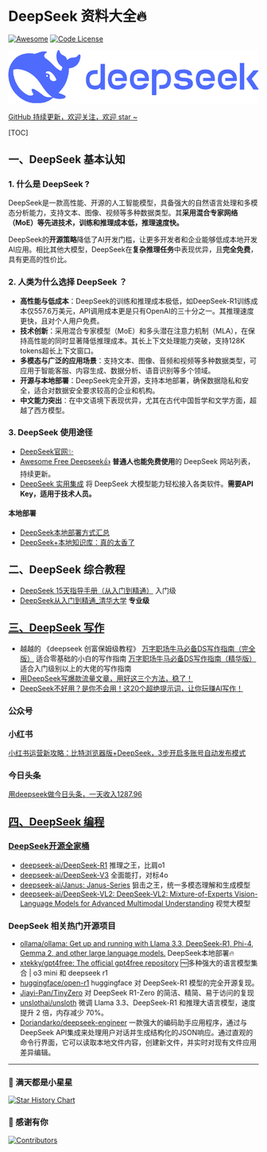 # DeepSeek 资料大全🔥

[![Awesome](https://awesome.re/badge.svg)](https://awesome.re) [![Code License](https://img.shields.io/badge/License-MIT-green.svg)](https://github.com/East196/awesome-deepseek/blob/main/LICENSE)

![DeepSeek](deepseek-header.webp)

[GitHub 持续更新，欢迎关注，欢迎 star ~](https://github.com/East196/awesome-deepseek)

[TOC]

## 一、DeepSeek 基本认知

### 1. 什么是 DeepSeek ?

DeepSeek是一款高性能、开源的人工智能模型，具备强大的自然语言处理和多模态分析能力，支持文本、图像、视频等多种数据类型。其**采用混合专家网络（MoE）等先进技术，训练和推理成本低，推理速度快。**

DeepSeek的**开源策略**降低了AI开发门槛，让更多开发者和企业能够低成本地开发AI应用。相比其他大模型，DeepSeek在**复杂推理任务**中表现优异，且**完全免费**，具有更高的性价比。

### 2. 人类为什么选择 DeepSeek ？
- **高性能与低成本**：DeepSeek的训练和推理成本极低，如DeepSeek-R1训练成本仅557.6万美元，API调用成本更是只有OpenAI的三十分之一。其推理速度更快，且对个人用户免费。
- **技术创新**：采用混合专家模型（MoE）和多头潜在注意力机制（MLA），在保持高性能的同时显著降低推理成本。其长上下文处理能力突破，支持128K tokens超长上下文窗口。
- **多模态与广泛的应用场景**：支持文本、图像、音频和视频等多种数据类型，可应用于智能客服、内容生成、数据分析、语音识别等多个领域。
- **开源与本地部署**：DeepSeek完全开源，支持本地部署，确保数据隐私和安全，适合对数据安全要求较高的企业和机构。
- **中文能力突出**：在中文语境下表现优异，尤其在古代中国哲学和文学方面，超越了西方模型。

### 3. DeepSeek 使用途径
- [DeepSeek官网✨](https://chat.deepseek.com/)
- [Awesome Free Deepseek👍](https://github.com/East196/awesome-free-deepseek/ ) **普通人也能免费使用**的 DeepSeek 网站列表，持续更新。
- [DeepSeek 实用集成](https://github.com/deepseek-ai/awesome-deepseek-integration/blob/main/README_cn.md ) 将 DeepSeek 大模型能力轻松接入各类软件。**需要API Key，适用于技术人员。**
#### 本地部署
- [DeepSeek本地部署方式汇总](https://mp.weixin.qq.com/s/MkUj5B5rJFbwtFVWIXY5Jg )
- [DeepSeek+本地知识库：真的太香了](https://mp.weixin.qq.com/s/IKoBga2iKfpkdD4Qgy8iLg )

## 二、DeepSeek 综合教程
- [DeepSeek 15天指导手册（从入门到精通）](https://cloud.tencent.com/developer/news/2145941 ) 入门级
- [DeepSeek从入门到精通_清华大学](<assets/DeepSeek从入门到精通_清华大学.pdf>) **专业级**


## [三、DeepSeek 写作](deepseek-write.md)

- 越越的 《deepseek 创富保姆级教程》
[​万字职场牛马必备DS写作指南（完全版）](https://txt6wm3b04b.feishu.cn/docx/Mmuad0w8JoIAoHxwKZacJw4cnlh ) 适合零基础的小白的写作指南
[‌​​​​​​⁠⁠万字职场牛马必备DS写作指南（精华版）](https://txt6wm3b04b.feishu.cn/docx/KfBEdUIlgo9mABxnKg9cXDpinHc ) 适合入门级别以上的大佬的写作指南
- [用DeepSeek写爆款流量文章，用好这三个方法，稳了！](https://mp.weixin.qq.com/s/GbY-Ia5EfwQMfHT5XU9FUQ )
- [DeepSeek不好用？是你不会用！这20个超绝提示词，让你玩赚AI写作！](https://mp.weixin.qq.com/s/ar5_7flVCceG0QTl0uhS7w )

### 公众号

### 小红书
[小红书运营新攻略：比特浏览器版+DeepSeek，3步开启多账号自动发布模式](https://mp.weixin.qq.com/s/NqlfluNlmCjzcoFiuVFZBQ )

### 今日头条
[用deepseek做今日头条，一天收入1287.96](https://mp.weixin.qq.com/s/NKRkjKrZK4PLgMDpWZCAHg )

## [四、DeepSeek 编程](deepseek-code.md )


### [DeepSeek开源全家桶](https://github.com/deepseek-ai )
- [deepseek-ai/DeepSeek-R1](https://github.com/deepseek-ai/DeepSeek-R1 ) 推理之王，比肩o1
- [deepseek-ai/DeepSeek-V3](https://github.com/deepseek-ai/DeepSeek-V3 ) 全面能打，对标4o
- [deepseek-ai/Janus: Janus-Series](https://github.com/deepseek-ai/Janus ) 狙击之王，统一多模态理解和生成模型
- [deepseek-ai/DeepSeek-VL2: DeepSeek-VL2: Mixture-of-Experts Vision-Language Models for Advanced Multimodal Understanding](https://github.com/deepseek-ai/DeepSeek-VL2 ) 视觉大模型

### DeepSeek 相关热门开源项目
- [ollama/ollama: Get up and running with Llama 3.3, DeepSeek-R1, Phi-4, Gemma 2, and other large language models.](https://github.com/ollama/ollama ) DeepSeek本地部署🔥
- [xtekky/gpt4free: The official gpt4free repository](https://github.com/xtekky/gpt4free ) 🆓多种强大的语言模型集合 | o3 mini 和 deepseek r1
- [huggingface/open-r1](https://github.com/huggingface/open-r1 ) huggingface 对 DeepSeek-R1 模型的完全开源复现。
- [Jiayi-Pan/TinyZero](https://github.com/Jiayi-Pan/TinyZero ) 对 DeepSeek R1-Zero 的简洁、精简、易于访问的复现
- [unslothai/unsloth](https://github.com/unslothai/unsloth ) 微调 Llama 3.3、DeepSeek-R1 和推理大语言模型，速度提升 2 倍，内存减少 70%。
- [Doriandarko/deepseek-engineer](https://github.com/Doriandarko/deepseek-engineer ) 一款强大的编码助手应用程序，通过与DeepSeek API集成来处理用户对话并生成结构化的JSON响应。通过直观的命令行界面，它可以读取本地文件内容，创建新文件，并实时对现有文件应用差异编辑。

---
### 🌟 满天都是小星星

[![Star History Chart](https://api.star-history.com/svg?repos=East196/awesome-deepseek&type=Date)](https://star-history.com/#East196/awesome-deepseek&Date)

### 💞 感谢有你

[![Contributors](https://contrib.rocks/image?repo=East196/awesome-deepseek)](https://github.com/East196/awesome-deepseek/graphs/contributors)

